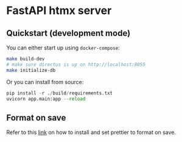 # FastAPI htmx server

## Quickstart (development mode)

You can either start up using `docker-compose`:

```sh
make build-dev
# make sure directus is up on http://localhost:8055
make initialize-db
```

Or you can install from source:

```python
pip install -r ./build/requirements.txt
uvicorn app.main:app --reload
```

## Format on save

Refer to this [link](https://www.digitalocean.com/community/tutorials/how-to-format-code-with-prettier-in-visual-studio-code) on how to install and set prettier to format on save.
